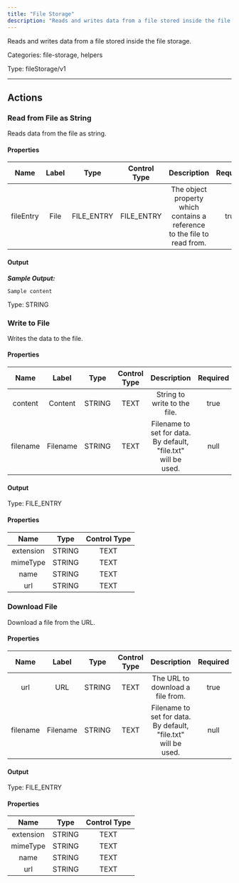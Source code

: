 ```yaml
---
title: "File Storage"
description: "Reads and writes data from a file stored inside the file storage."
---
```


Reads and writes data from a file stored inside the file storage.


Categories: file-storage, helpers


Type: fileStorage/v1

<hr />




## Actions


### Read from File as String
Reads data from the file as string.

#### Properties

|      Name       |      Label     |     Type     |     Control Type     |     Description     |     Required        |
|:--------------:|:--------------:|:------------:|:--------------------:|:-------------------:|:-------------------:|
| fileEntry | File | FILE_ENTRY | FILE_ENTRY  |  The object property which contains a reference to the file to read from.  |  true  |


#### Output


___Sample Output:___

```Sample content```



Type: STRING







### Write to File
Writes the data to the file.

#### Properties

|      Name       |      Label     |     Type     |     Control Type     |     Description     |     Required        |
|:--------------:|:--------------:|:------------:|:--------------------:|:-------------------:|:-------------------:|
| content | Content | STRING | TEXT  |  String to write to the file.  |  true  |
| filename | Filename | STRING | TEXT  |  Filename to set for data. By default, "file.txt" will be used.  |  null  |


#### Output



Type: FILE_ENTRY


#### Properties

|     Name     |     Type     |     Control Type     |
|:------------:|:------------:|:--------------------:|
| extension | STRING | TEXT  |
| mimeType | STRING | TEXT  |
| name | STRING | TEXT  |
| url | STRING | TEXT  |






### Download File
Download a file from the URL.

#### Properties

|      Name       |      Label     |     Type     |     Control Type     |     Description     |     Required        |
|:--------------:|:--------------:|:------------:|:--------------------:|:-------------------:|:-------------------:|
| url | URL | STRING | TEXT  |  The URL to download a file from.  |  true  |
| filename | Filename | STRING | TEXT  |  Filename to set for data. By default, "file.txt" will be used.  |  null  |


#### Output



Type: FILE_ENTRY


#### Properties

|     Name     |     Type     |     Control Type     |
|:------------:|:------------:|:--------------------:|
| extension | STRING | TEXT  |
| mimeType | STRING | TEXT  |
| name | STRING | TEXT  |
| url | STRING | TEXT  |









